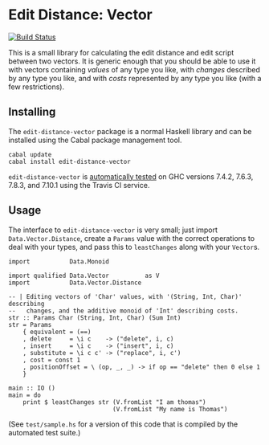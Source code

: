 Edit Distance: Vector
=====================

[![Build Status][badge]][status]

This is a small library for calculating the edit distance and edit script
between two vectors. It is generic enough that you should be able to use it
with vectors containing *values* of any type you like, with *changes* described
by any type you like, and with *costs* represented by any type you like (with a
few restrictions).

Installing
----------

The `edit-distance-vector` package is a normal Haskell library and can be
installed using the Cabal package management tool.

````{bash}
cabal update
cabal install edit-distance-vector
````

`edit-distance-vector` is [automatically tested][status] on GHC versions 7.4.2,
7.6.3, 7.8.3, and 7.10.1 using the Travis CI service.

Usage
-----

The interface to `edit-distance-vector` is very small; just import
`Data.Vector.Distance`, create a `Params` value with the correct operations to
deal with your types, and pass this to `leastChanges` along with your
`Vector`s.

````{haskell}
import           Data.Monoid

import qualified Data.Vector          as V
import           Data.Vector.Distance

-- | Editing vectors of 'Char' values, with '(String, Int, Char)' describing
--   changes, and the additive monoid of 'Int' describing costs.
str :: Params Char (String, Int, Char) (Sum Int)
str = Params
    { equivalent = (==)
    , delete     = \i c    -> ("delete", i, c)
    , insert     = \i c    -> ("insert", i, c)
    , substitute = \i c c' -> ("replace", i, c')
    , cost = const 1
    , positionOffset = \ (op, _, _) -> if op == "delete" then 0 else 1
    }

main :: IO ()
main = do
    print $ leastChanges str (V.fromList "I am thomas")
                             (V.fromList "My name is Thomas")
````

(See `test/sample.hs` for a version of this code that is compiled
by the automated test suite.)

[badge]: https://travis-ci.org/thsutton/edit-distance-vector.svg?branch=master
[status]: https://travis-ci.org/thsutton/edit-distance-vector
